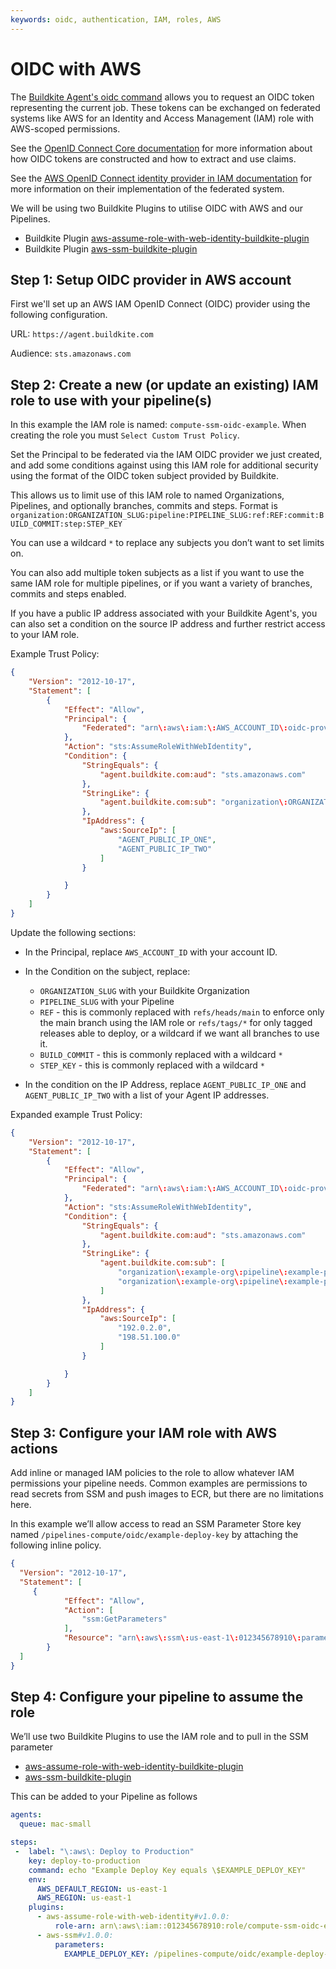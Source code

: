 ```yaml
---
keywords: oidc, authentication, IAM, roles, AWS
---
```


# OIDC with AWS

The [Buildkite Agent's oidc command](/docs/agent/v3/cli-oidc) allows you to request an OIDC token representing the current job. These tokens can be exchanged on federated systems like AWS for an Identity and Access Management (IAM) role with AWS-scoped permissions.

See the [OpenID Connect Core documentation](https://openid.net/specs/openid-connect-core-1_0.html#IDToken) for more information about how OIDC tokens are constructed and how to extract and use claims.

See the [AWS OpenID Connect identity provider in IAM documentation](https://docs.aws.amazon.com/IAM/latest/UserGuide/id_roles_providers_create_oidc.html) for more information on their implementation of the federated system.

We will be using two Buildkite Plugins to utilise OIDC with AWS and our Pipelines.

- Buildkite Plugin [aws-assume-role-with-web-identity-buildkite-plugin](https://github.com/buildkite-plugins/aws-assume-role-with-web-identity-buildkite-plugin)
- Buildkite Plugin [aws-ssm-buildkite-plugin](https://github.com/buildkite-plugins/aws-ssm-buildkite-plugin)

## Step 1: Setup OIDC provider in AWS account

First we'll set up an AWS IAM OpenID Connect (OIDC) provider using the following configuration.

  URL: `https://agent.buildkite.com`

  Audience: `sts.amazonaws.com`

## Step 2: Create a new (or update an existing) IAM role to use with your pipeline(s)

In this example the IAM role is named: `compute-ssm-oidc-example`. When creating the role you must `Select Custom Trust Policy`.

Set the Principal to be federated via the IAM OIDC provider we just created, and add some conditions against using this IAM role for additional security using the format of the OIDC token subject provided by Buildkite.

This allows us to limit use of this IAM role to named Organizations, Pipelines, and optionally branches, commits and steps. Format is
 `organization:ORGANIZATION_SLUG:pipeline:PIPELINE_SLUG:ref:REF:commit:BUILD_COMMIT:step:STEP_KEY`

You can use a wildcard `*` to replace any subjects you don’t want to set limits on.

You can also add multiple token subjects as a list if you want to use the same IAM role for multiple pipelines, or if you want a variety of branches, commits and steps enabled.

If you have a public IP address associated with your Buildkite Agent's, you can also set a condition on the source IP address and further restrict access to your IAM role.

Example Trust Policy:

```json
{
    "Version": "2012-10-17",
    "Statement": [
        {
            "Effect": "Allow",
            "Principal": {
                "Federated": "arn\:aws\:iam:\:AWS_ACCOUNT_ID\:oidc-provider/agent.buildkite.com"
            },
            "Action": "sts:AssumeRoleWithWebIdentity",
            "Condition": {
                "StringEquals": {
                    "agent.buildkite.com:aud": "sts.amazonaws.com"
                },
                "StringLike": {
                    "agent.buildkite.com:sub": "organization\:ORGANIZATION_SLUG\:pipeline:PIPELINE_SLUG\:ref\:REF\:commit\:BUILD_COMMIT\:step\:STEP_KEY"
                },
                "IpAddress": {
                    "aws:SourceIp": [
                        "AGENT_PUBLIC_IP_ONE",
                        "AGENT_PUBLIC_IP_TWO"
                    ]
                }

            }
        }
    ]
}
```

Update the following sections:

- In the Principal, replace `AWS_ACCOUNT_ID`  with your account ID.
- In the Condition on the subject, replace:

    * `ORGANIZATION_SLUG` with your Buildkite Organization
    * `PIPELINE_SLUG` with your Pipeline
    * `REF` - this is commonly replaced with `refs/heads/main` to enforce only the main branch using the IAM role  or `refs/tags/*` for only tagged releases able to deploy, or a wildcard if we want all branches to use it.
    * `BUILD_COMMIT` - this is commonly replaced with a wildcard `*`
    * `STEP_KEY` - this is commonly replaced with a wildcard `*`

- In the condition on the IP Address, replace `AGENT_PUBLIC_IP_ONE` and `AGENT_PUBLIC_IP_TWO` with a list of your Agent IP addresses.

Expanded example Trust Policy:

```json
{
    "Version": "2012-10-17",
    "Statement": [
        {
            "Effect": "Allow",
            "Principal": {
                "Federated": "arn\:aws\:iam:\:AWS_ACCOUNT_ID\:oidc-provider/agent.buildkite.com"
            },
            "Action": "sts:AssumeRoleWithWebIdentity",
            "Condition": {
                "StringEquals": {
                    "agent.buildkite.com:aud": "sts.amazonaws.com"
                },
                "StringLike": {
                    "agent.buildkite.com:sub": [
                        "organization\:example-org\:pipeline\:example-pipeline\:ref\:refs/heads/main\:*",
                        "organization\:example-org\:pipeline\:example-pipeline\:ref\:refs/tags/*:*"
                    ]
                },
                "IpAddress": {
                    "aws:SourceIp": [
                        "192.0.2.0",
                        "198.51.100.0"
                    ]
                }

            }
        }
    ]
}
```

## Step 3: Configure your IAM role with AWS actions

Add inline or managed IAM policies to the role to allow whatever IAM permissions your pipeline needs. Common examples are permissions to read secrets from SSM and push images to ECR, but there are no limitations here.

In this example we’ll allow access to read an SSM Parameter Store key named `/pipelines-compute/oidc/example-deploy-key` by attaching the following inline policy.

```json
{
  "Version": "2012-10-17",
  "Statement": [
     {
            "Effect": "Allow",
            "Action": [
                "ssm:GetParameters"
            ],
            "Resource": "arn\:aws\:ssm\:us-east-1\:012345678910\:parameter/pipelines-compute/oidc/example-deploy-key"
        }
  ]
}
```

## Step 4: Configure your pipeline to assume the role

We’ll use two Buildkite Plugins to use the IAM role and to pull in the SSM parameter

- [aws-assume-role-with-web-identity-buildkite-plugin](https://github.com/buildkite-plugins/aws-assume-role-with-web-identity-buildkite-plugin)
- [aws-ssm-buildkite-plugin](https://github.com/buildkite-plugins/aws-ssm-buildkite-plugin)

This can be added to your Pipeline as follows

```yaml
agents:
  queue: mac-small

steps:
 -  label: "\:aws\: Deploy to Production"
    key: deploy-to-production
    command: echo "Example Deploy Key equals \$EXAMPLE_DEPLOY_KEY"
    env:
      AWS_DEFAULT_REGION: us-east-1
      AWS_REGION: us-east-1
    plugins:
      - aws-assume-role-with-web-identity#v1.0.0:
          role-arn: arn\:aws\:iam::012345678910:role/compute-ssm-oidc-example
      - aws-ssm#v1.0.0:
          parameters:
            EXAMPLE_DEPLOY_KEY: /pipelines-compute/oidc/example-deploy-key
```
